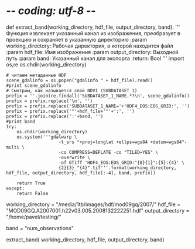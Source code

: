 # -*- coding: utf-8 -*-
def extract_band(working_directory, hdf_file, output_directory, band):
    '''
    Функция извлекает указанный канал из изображения, преобразует в проекцию и сохраняет в указанную директорию
    :param working_directory: Рабочая директория, в которой находится файл
    :param hdf_file: Имя изображения
    :param output_directory: Выходной путь
    :param band: Указанный канал для экспорта
    :return: Bool
    '''
    import os,re
    os.chdir(working_directory)

    # читаем метаданные HDF
    scene_gdalinfo = os.popen("gdalinfo " + hdf_file).read()
    #print scene_gdalinfo
    # Смотрим, как называется слой NDVI (SUBDATASET_1)
    prefix = ''.join(re.findall('SUBDATASET_1_NAME.*?\n', scene_gdalinfo))
    prefix = prefix.replace('\n', '')
    prefix = prefix.replace('SUBDATASET_1_NAME='+'HDF4_EOS:EOS_GRID:', '')
    prefix = prefix.replace('"'+hdf_file+'"'+':', '')
    prefix = prefix.replace(':'+band, '')
    #print band
    try:
        os.chdir(working_directory)
        os.system('''gdalwarp \
                        -t_srs "+proj=longlat +ellps=wgs84 +datum=wgs84"-multi \
                        -co COMPRESS=DEFLATE -co "TILED=YES" \
                        -overwrite \
                        -of GTiff 'HDF4_EOS:EOS_GRID:"{0}{1}":{5}:{4}' \
                        {2}{3}_"{4}".tif'''.format(working_directory, hdf_file, output_directory, hdf_file[:-4], band, prefix))

        return True
    except:
        return False

working_directory = "/media/1tb/images/hdf/mod09gq/2007/"
hdf_file = "MOD09GQ.A2007001.h22v03.005.2008132222251.hdf"
output_directory = "/home/pavel/testing/"

band = "num_observations"

extract_band( working_directory, hdf_file, output_directory, band)
